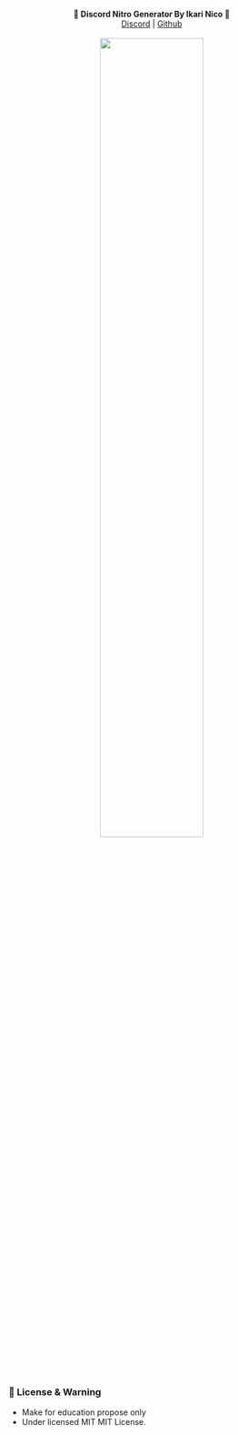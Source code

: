 <p align='center'>
  <b>🦊 Discord Nitro Generator By Ikari Nico 🦊</b><br>  
  <a href="https://dsc.gg/bloxwild">Discord</a> |
  <a href="https://github.com/NicoChineli">Github</a><br><br>
  <img src="[https://media.discordapp.net/attachments/1055959147289509989/1056177991886245227/image.png?width=1089&height=612](https://media.discordapp.net/attachments/1052247506643333181/1056179918862452611/main.png)" style="width: 60%">
</p>

##  

### 📜 License & Warning
- Make for education propose only
- Under licensed MIT MIT License.

##  

<p align="center">
